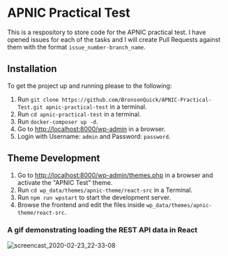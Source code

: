 # APNIC Practical Test

This is a respository to store code for the APNIC practical test. I have opened issues for each of the tasks and I will create Pull Requests against them with the format `issue_number-branch_name`.

## Installation

To get the project up and running please to the following:

1. Run `git clone https://github.com/BronsonQuick/APNIC-Practical-Test.git apnic-practical-test` in a terminal.
2. Run `cd apnic-practical-test` in a terminal.
3. Run `docker-composer up -d`.
4. Go to [http://localhost:8000/wp-admin](http://localhost:8000/wp-admin) in a browser.
5. Login with Username: `admin` and Password: `password`.

## Theme Development

1. Go to [http://localhost:8000/wp-admin/themes.php](http://localhost:8000/wp-admin/themes.php) in a browser and activate the "APNIC Test" theme.
2. Run `cd wp_data/themes/apnic-theme/react-src` in a Terminal.
3. Run `npm run wpstart` to start the development server.
4. Browse the frontend and edit the files inside `wp_data/themes/apnic-theme/react-src`.

### A gif demonstrating loading the REST API data in React

![screencast_2020-02-23_22-33-08](https://user-images.githubusercontent.com/1377956/75112325-7cf50a80-568e-11ea-922d-8c8060dfb3ad.gif)
